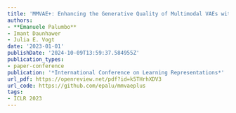 ```yaml
---
title: 'MMVAE+: Enhancing the Generative Quality of Multimodal VAEs without Compromises'
authors:
- **Emanuele Palumbo**
- Imant Daunhawer
- Julia E. Vogt
date: '2023-01-01'
publishDate: '2024-10-09T13:59:37.584955Z'
publication_types:
- paper-conference
publication: '*International Conference on Learning Representations*'
url_pdf: https://openreview.net/pdf?id=k5THrhXDV3 
url_code: https://github.com/epalu/mmvaeplus
tags:
- ICLR 2023
---
```

